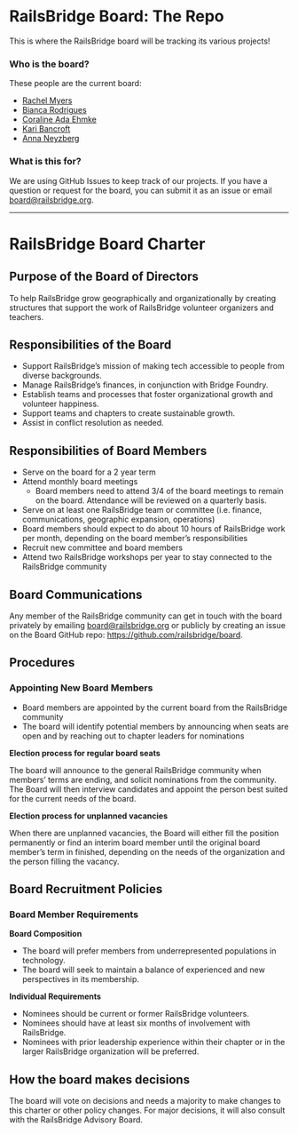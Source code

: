 # RailsBridge Board: The Repo

This is where the RailsBridge board will be tracking its various projects!

### Who is the board?

These people are the current board:

* [Rachel Myers](https://twitter.com/rachelmyers)
* [Bianca Rodrigues](https://www.linkedin.com/in/biancarodrigues)
* [Coraline Ada Ehmke](http://where.coraline.codes)
* [Kari Bancroft](https://github.com/kariabancroft)
* [Anna Neyzberg](https://github.com/aneyzberg)

### What is this for? 

We are using GitHub Issues to keep track of our projects. If you have a question or request for the board, you can submit it as an issue or email board@railsbridge.org.

---

# RailsBridge Board Charter

## Purpose of the Board of Directors

To help RailsBridge grow geographically and organizationally by creating structures that support the work of RailsBridge volunteer organizers and teachers.

## Responsibilities of the Board

* Support RailsBridge’s mission of making tech accessible to people from diverse backgrounds.
* Manage RailsBridge’s finances, in conjunction with Bridge Foundry.
* Establish teams and processes that foster organizational growth and volunteer happiness.
* Support teams and chapters to create sustainable growth. 
* Assist in conflict resolution as needed.

## Responsibilities of Board Members

* Serve on the board for a 2 year term
* Attend monthly board meetings
  * Board members need to attend 3/4 of the board meetings to remain on the board. Attendance will be reviewed on a quarterly basis.
* Serve on at least one RailsBridge team or committee (i.e. finance, communications, geographic expansion, operations)
* Board members should expect to do about 10 hours of RailsBridge work per month, depending on the board member’s responsibilities
* Recruit new committee and board members
* Attend two RailsBridge workshops per year to stay connected to the RailsBridge community

## Board Communications

Any member of the RailsBridge community can get in touch with the board privately by emailing board@railsbridge.org or publicly by creating an issue on the Board GitHub repo: https://github.com/railsbridge/board.


## Procedures

### Appointing New Board Members

* Board members are appointed by the current board from the RailsBridge community
* The board will identify potential members by announcing when seats are open and by reaching out to chapter leaders for nominations

**Election process for regular board seats**

The board will announce to the general RailsBridge community when members’ terms are ending, and solicit nominations from the community. The Board will then interview candidates and appoint the person best suited for the current needs of the board. 

**Election process for unplanned vacancies**

When there are unplanned vacancies, the Board will either fill the position permanently or find an interim board member until the original board member’s term in finished, depending on the needs of the organization and the person filling the vacancy.

## Board Recruitment Policies

### Board Member Requirements

**Board Composition**

* The board will prefer members from underrepresented populations in technology.
* The board will seek to maintain a balance of experienced and new perspectives in its membership.

**Individual Requirements**

* Nominees should be current or former RailsBridge volunteers.
* Nominees should have at least six months of involvement with RailsBridge.
* Nominees with prior leadership experience within their chapter or in the larger RailsBridge organization will be preferred.

## How the board makes decisions

The board will vote on decisions and needs a majority to make changes to this charter or other policy changes. For major decisions, it will also consult with the RailsBridge Advisory Board.

